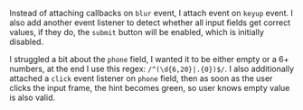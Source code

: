 Instead of attaching callbacks on `blur` event, I attach event on `keyup` event. I also add another event listener to detect whether all input fields get correct values, if they do, the `submit` button will be enabled, which is initially disabled.

I struggled a bit about the `phone` field, I wanted it to be either empty or a 6+ numbers, at the end I use this regex: `/^(\d{6,20}|.{0})$/`. I also additionally attached a `click` event listener on `phone` field, then as soon as the user clicks the input frame, the hint becomes green, so user knows empty value is also valid.
